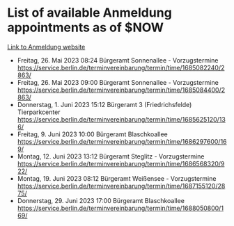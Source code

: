 # List of available Anmeldung appointments as of $NOW
[Link to Anmeldung website](https://service.berlin.de/terminvereinbarung/termin/tag.php?termin=1&anliegen[]=120686&dienstleisterlist=122210,122217,327316,122219,327312,122227,327314,122231,327346,122243,327348,122254,122252,329742,122260,329745,122262,329748,122271,327278,122273,327274,122277,327276,330436,122280,327294,122282,327290,122284,327292,122291,327270,122285,327266,122286,327264,122296,327268,150230,329760,122297,327286,122294,327284,122312,329763,122314,329775,122304,327330,122311,327334,122309,327332,317869,122281,327352,122279,329772,122283,122276,327324,122274,327326,122267,329766,122246,327318,122251,327320,122257,327322,122208,327298,122226,327300&herkunft=http%3A%2F%2Fservice.berlin.de%2Fdienstleistung%2F120686%2F)
- Freitag, 26. Mai 2023 08:24 Bürgeramt Sonnenallee - Vorzugstermine https://service.berlin.de/terminvereinbarung/termin/time/1685082240/2863/
- Freitag, 26. Mai 2023 09:00 Bürgeramt Sonnenallee - Vorzugstermine https://service.berlin.de/terminvereinbarung/termin/time/1685084400/2863/
- Donnerstag, 1. Juni 2023 15:12 Bürgeramt 3 (Friedrichsfelde) Tierparkcenter https://service.berlin.de/terminvereinbarung/termin/time/1685625120/136/
- Freitag, 9. Juni 2023 10:00 Bürgeramt Blaschkoallee https://service.berlin.de/terminvereinbarung/termin/time/1686297600/169/
- Montag, 12. Juni 2023 13:12 Bürgeramt Steglitz - Vorzugstermine https://service.berlin.de/terminvereinbarung/termin/time/1686568320/922/
- Montag, 19. Juni 2023 08:12 Bürgeramt Weißensee - Vorzugstermine https://service.berlin.de/terminvereinbarung/termin/time/1687155120/2875/
- Donnerstag, 29. Juni 2023 17:00 Bürgeramt Blaschkoallee https://service.berlin.de/terminvereinbarung/termin/time/1688050800/169/

